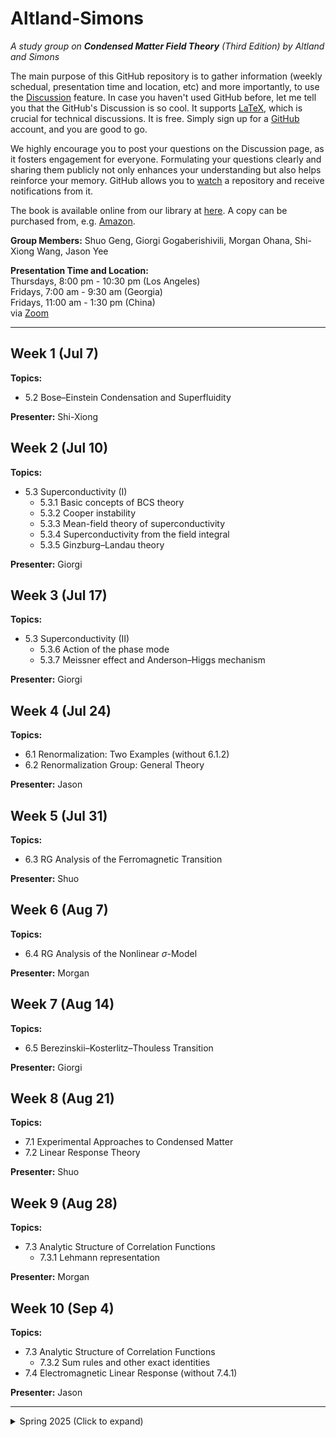 # Altland-Simons
_A study group on **Condensed Matter Field Theory** (Third Edition) by Altland and Simons_

The main purpose of this GitHub repository is to gather information (weekly schedual, presentation time and location, etc) and more importantly, to use the [Discussion](https://github.com/shwangcmt/Altland-Simons/discussions) feature. In case you haven't used GitHub before, let me tell you that the GitHub's Discussion is so cool. It supports [LaTeX](https://docs.github.com/en/get-started/writing-on-github/working-with-advanced-formatting/writing-mathematical-expressions), which is crucial for technical discussions. It is free. Simply sign up for a [GitHub](https://github.com/signup) account, and you are good to go. 

We highly encourage you to post your questions on the Discussion page, as it fosters engagement for everyone. Formulating your questions clearly and sharing them publicly not only enhances your understanding but also helps reinforce your memory. GitHub allows you to [watch](https://docs.github.com/en/account-and-profile/managing-subscriptions-and-notifications-on-github/setting-up-notifications/configuring-notifications#configuring-your-watch-settings-for-an-individual-repository) a repository and receive notifications from it. 

The book is available online from our library at [here](https://search.library.ucr.edu/discovery/fulldisplay?docid=alma9919759025006531&context=L&vid=01CDL_RIV_INST:UCR&lang=en&search_scope=Everything&adaptor=Local%20Search%20Engine&isFrbr=true&tab=Everything&query=any,contains,altland%20simons&sortby=date_d&facet=frbrgroupid,include,9083417688746215883&offset=0). A copy can be purchased from, e.g. [Amazon](https://www.amazon.com/Condensed-Matter-Theory-Alexander-Altland/dp/1108494609/). 

**Group Members:** Shuo Geng, Giorgi Gogaberishivili, Morgan Ohana, Shi-Xiong Wang, Jason Yee

**Presentation Time and Location:**  
Thursdays, 8:00 pm - 10:30 pm (Los Angeles)  
Fridays, 7:00 am - 9:30 am (Georgia)  
Fridays, 11:00 am - 1:30 pm (China)  
via [Zoom](https://ucr.zoom.us/my/shixiong)

---

## Week 1 (Jul 7)  
**Topics:**
- 5.2 Bose–Einstein Condensation and Superfluidity

**Presenter:** Shi-Xiong


## Week 2 (Jul 10)  
**Topics:**
- 5.3 Superconductivity (I)
  - 5.3.1 Basic concepts of BCS theory
  - 5.3.2 Cooper instability
  - 5.3.3 Mean-field theory of superconductivity
  - 5.3.4 Superconductivity from the field integral
  - 5.3.5 Ginzburg–Landau theory

**Presenter:** Giorgi


## Week 3 (Jul 17)  
**Topics:**
- 5.3 Superconductivity (II)
  - 5.3.6 Action of the phase mode
  - 5.3.7 Meissner effect and Anderson–Higgs mechanism

**Presenter:** Giorgi


## Week 4 (Jul 24)  
**Topics:**
- 6.1 Renormalization: Two Examples (without 6.1.2)
- 6.2 Renormalization Group: General Theory

**Presenter:** Jason


## Week 5 (Jul 31)  
**Topics:**
- 6.3 RG Analysis of the Ferromagnetic Transition

**Presenter:** Shuo


## Week 6 (Aug 7)  
**Topics:**
- 6.4 RG Analysis of the Nonlinear $\sigma$-Model

**Presenter:** Morgan


## Week 7 (Aug 14)  
**Topics:**
- 6.5 Berezinskii–Kosterlitz–Thouless Transition

**Presenter:** Giorgi


## Week 8 (Aug 21)  
**Topics:**
- 7.1 Experimental Approaches to Condensed Matter
- 7.2 Linear Response Theory

**Presenter:** Shuo


## Week 9 (Aug 28)  
**Topics:**
- 7.3 Analytic Structure of Correlation Functions
  - 7.3.1 Lehmann representation

**Presenter:** Morgan


## Week 10 (Sep 4)  
**Topics:**
- 7.3 Analytic Structure of Correlation Functions
  - 7.3.2 Sum rules and other exact identities
- 7.4 Electromagnetic Linear Response (without 7.4.1)

**Presenter:** Jason


---

<details>
<summary> Spring 2025 (Click to expand) </summary>


## Week 1 (Apr 4)  
**Topics:**
- 2.1 Introduction to Second Quantization  
- 2.2 Applications of Second Quantization  
  - 2.2.1 Electrons in a periodic potential  

**Presenter:** Shi-Xiong Wang  
**Notes:** [NotesWeek1](NotesWeek1.pdf) by Shi-Xiong  
**Reference:**
- Feynman, *Statistical Mechanics: A Set of Lectures*, Chapter 6, I followed the way he introduced the second quantization. 
- Schwabl, *Advanced Quantum Mechanics*, Chapter 1
- Nagaosa, *Quantum Field Theory in Strongly Correlated Electronic Systems*, Chapter 3

## Week 2 (Apr 11)  
**Topics:**  
- 2.2 Applications of Second Quantization (cont'd)  
  - 2.2.4 Interacting fermions in one dimension

**Presenter:** Giorgi Gogaberishivili  
**Notes:** [NotesWeek2](NotesWeek2.pdf) by Giorgi  

## Week 3 (Apr 18)  
**Topics:**  
- 3.1 The Path Integral: General Formalism  
- 3.2 Construction of the Path Integral
- 3.3 Advanced Applications of the Feynman Path Integral
  - 3.3.1 Double well potential: tunneling and instantons  
 
**Presenter:** Morgan Ohana  
**Notes:** [NotesWeek3](NotesWeek3.pdf) by Morgan  

## Week 4 (Apr 25)  
**Topics:**  
- 3.4 Construction of the Many-Body Field Integral  

**Presenter:** Shuo Geng  
**Notes:** [NotesWeek4](NotesWeek4.pdf) by Shuo  

## Week 5 (May 2)  
**Topics:**  
- 3.5 Field Integral for the Quantum Partition Function  

**Presenter:** Jason Yee

## Week 6 (May 9)  
**Topics:**  
- 3.6 Field-Theoretical Bosonization: A Case Study

**Presenter:** Giorgi Gogaberishivili  
**Notes:** [NotesWeek6](NotesWeek6.pdf) by Giorgi  

## Week 7 (May 16)  
**Topics:**  
- 4.1 General Concept and Low-Order Expansions  

**Presenter:** Shi-Xiong Wang  
**Reference:**  
- Kardar, *Statistical Physics of Particles*, Chapters 2 & 5 on cumulant expansion

## Week 8 (May 23)  
**Topics:**  
- 4.2 Ground State Energy of the Interacting Electron Gas  

**Presenter:** Shuo Geng

## Week 9 (May 30)  
**Topics:**  
- 4.3 Infinite-Order Expansions  

**Presenter:** Morgan Ohana  
**Notes:** [NotesWeek9](NotesWeek9.pdf) by Morgan  
**Reference:**
- Fradkin, [Physics 583: Advanced Field Theory](https://eduardo.physics.illinois.edu/phys583/physics583.html), [The 1/N expansions](https://eduardo.physics.illinois.edu/phys583/ch17.pdf).

## Week 10 (Jun 6)  
**Topics:**  
- 5.1 Case Study: Plasma Theory of the Electron Gas  

**Presenter:** Jason Yee

</details>
